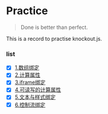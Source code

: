 # Practice

> Done is better than perfect.

This is a record to practise knockout.js.

### list
- [x] [1.数组绑定](https://github.com/PyMonar/practice/tree/master/src/1-array)
- [x] [2.计算属性](https://github.com/PyMonar/practice/tree/master/src/2-computed)
- [x] [3.iframe绑定](https://github.com/PyMonar/practice/tree/master/src/3-iframe)
- [x] [4.可读写的计算属性](https://github.com/PyMonar/practice/tree/master/src/4-computed-rw)
- [x] [5.文本与样式绑定](https://github.com/PyMonar/practice/tree/master/src/5-bind-text-style)
- [x] [6.控制流绑定](https://github.com/PyMonar/practice/tree/master/src/6-control-flow)